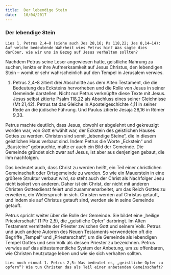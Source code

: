 ```yaml
---
title:  Der lebendige Stein
date:   10/04/2017
---
```


### Der lebendige Stein 

`Lies 1. Petrus 2,4–8 (siehe auch Jes 28,16; Ps 118,22; Jes 8,14–14): Auf welche bedeutende Wahrheit wies Petrus hin? Was sagte dies darüber, wie wir uns in Bezug auf Jesus verhalten sollten?` 

Nachdem Petrus seine Leser angewiesen hatte, geistliche Nahrung zu suchen, lenkte er ihre Aufmerksamkeit auf Jesus Christus, den lebendigen Stein – womit er sehr wahrscheinlich auf den Tempel in Jerusalem verwies. 

1. Petrus 2,4–8 zitiert drei Abschnitte aus dem Alten Testament, die die Bedeutung des Ecksteins hervorheben und die Rolle von Jesus in seiner Gemeinde darstellen. Nicht nur Petrus verknüpfte diese Texte mit Jesus. Jesus selbst zitierte Psalm 118,22 als Abschluss eines seiner Gleichnisse (Mt 21,42). Petrus tat das Gleiche in Apostelgeschichte 4,11 in seiner Rede an die jüdische Führung. Und Paulus zitierte Jesaja 28,16 in Römer 9,33. 

Petrus machte deutlich, dass Jesus, obwohl er abgelehnt und gekreuzigt worden war, von Gott erwählt war, der Eckstein des geistlichen Hauses Gottes zu werden. Christen sind somit „lebendige Steine“, die in diesem geistlichen Haus verbaut sind. Indem Petrus die Worte „Eckstein“ und „Bausteine“ gebrauchte, malte er auch ein Bild der Gemeinde. Die Gemeinde gründet sich zwar auf Jesus, ist aber aus denjenigen gebaut, die ihm nachfolgen. 

Das bedeutet auch, dass Christ zu werden heißt, ein Teil einer christlichen Gemeinschaft oder Ortsgemeinde zu werden. So wie ein Mauerstein in eine größere Struktur verbaut wird, so steht auch der Christ als Nachfolger Jesu nicht isoliert von anderen. Daher ist ein Christ, der nicht mit anderen Christen Gottesdienst feiert und zusammenarbeitet, um das Reich Gottes zu erweitern, ein Widerspruch in sich. Christen werden auf Christus getauft, und indem sie auf Christus getauft sind, werden sie in seine Gemeinde getauft. 

Petrus spricht weiter über die Rolle der Gemeinde. Sie bildet eine „heilige Priesterschaft“ (1 Ptr 2,5), die „geistliche Opfer“ darbringt. Im Alten Testament vermittelte der Priester zwischen Gott und seinem Volk. Petrus und auch andere Autoren des Neuen Testaments verwendeten oft die Begriffe „Tempel“ und „Priesterschaft“, um die Gemeinde als lebendigen Tempel Gottes und sein Volk als dessen Priester zu bezeichnen. Petrus verwies auf das alttestamentliche System der Anbetung, um zu offenbaren, wie Christen heutzutage leben und wie sie sich verhalten sollten. 

`Lies noch einmal 1. Petrus 2,5: Was bedeutet es, „geistliche Opfer zu opfern“? Wie tun Christen das als Teil einer anbetenden Gemeinschaft?` 